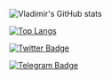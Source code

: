 
![Vladimir's GitHub stats](https://github-readme-stats-sigma-five.vercel.app/api?username=ardonplay&show_icons=true&icon_color=c90404&title_color=fcbb01&text_color=01d9d1&bg_color=90,070209,c90404)

[![Top Langs](https://github-readme-stats-sigma-five.vercel.app/api/top-langs/?username=ardonplay&icon_color=c90404&title_color=fcbb01&text_color=01d9d1&bg_color=90,070209,c90404)](https://github.com/anuraghazra/github-readme-stats)

[![Twitter Badge](https://img.shields.io/badge/Twitter-Profile-informational?style=flat&logo=twitter&logoColor=white&color=1CA2F1)](https://twitter.com/ardonplay)

[![Telegram Badge](https://img.shields.io/badge/-telegram-red?style=flat&logo=telegram&logoColor=white&color=1CA2F1)]([https://twitter.com/ardonplay](https://t.me/ardonplay))

